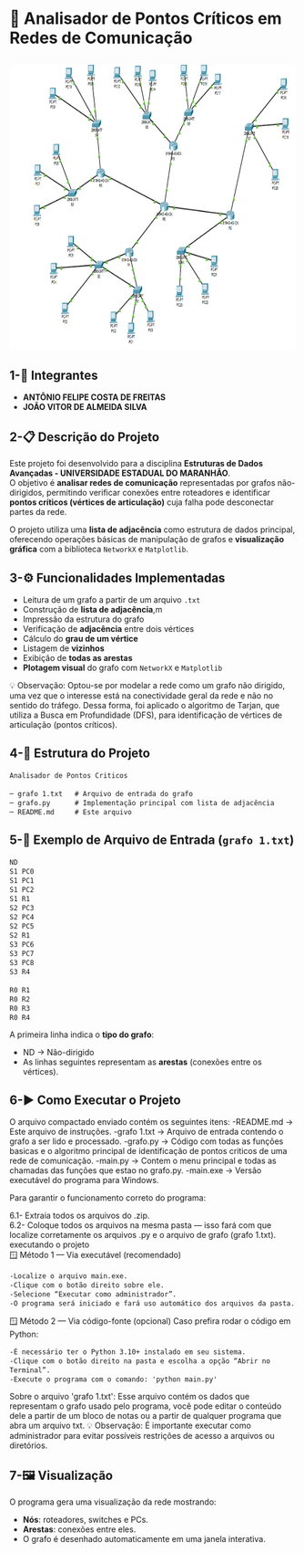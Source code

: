 # 🧠 Analisador de Pontos Críticos em Redes de Comunicação
##
<p align="center">
  <img width="900" height="500" alt="image" src="Rede_de_Comunicação.png"/>
</p>

## 1-👥 Integrantes
- **ANTÔNIO FELIPE COSTA DE FREITAS**
- **JOÃO VITOR DE ALMEIDA SILVA** 



## 2-📋 Descrição do Projeto
Este projeto foi desenvolvido para a disciplina **Estruturas de Dados Avançadas - UNIVERSIDADE ESTADUAL DO MARANHÃO**.  
O objetivo é **analisar redes de comunicação** representadas por grafos não-dirigidos, permitindo verificar conexões entre roteadores e identificar **pontos críticos (vértices de articulação)** cuja falha pode desconectar partes da rede.

O projeto utiliza uma **lista de adjacência** como estrutura de dados principal, oferecendo operações básicas de manipulação de grafos e **visualização gráfica** com a biblioteca `NetworkX` e `Matplotlib`.


## 3-⚙️ Funcionalidades Implementadas
- Leitura de um grafo a partir de um arquivo `.txt`
- Construção de **lista de adjacência**,m
- Impressão da estrutura do grafo
- Verificação de **adjacência** entre dois vértices
- Cálculo do **grau de um vértice**
- Listagem de **vizinhos**
- Exibição de **todas as arestas**
- **Plotagem visual** do grafo com `NetworkX` e `Matplotlib`

💡 Observação: Optou-se por modelar a rede como um grafo não dirigido, uma vez que o interesse está na conectividade geral da rede e não no sentido do tráfego. Dessa forma, foi aplicado o algoritmo de Tarjan, que utiliza a Busca em Profundidade (DFS), para identificação de vértices de articulação (pontos críticos).

## 4-🧩 Estrutura do Projeto
```text
Analisador de Pontos Criticos

─ grafo 1.txt   # Arquivo de entrada do grafo
─ grafo.py      # Implementação principal com lista de adjacência
─ README.md     # Este arquivo
```

## 5-📄 Exemplo de Arquivo de Entrada (`grafo 1.txt`)
```text
ND
S1 PC0
S1 PC1
S1 PC2
S1 R1
S2 PC3
S2 PC4
S2 PC5
S2 R1
S3 PC6
S3 PC7
S3 PC8
S3 R4

R0 R1
R0 R2
R0 R3
R0 R4
```
A primeira linha indica o **tipo do grafo**:
- ND → Não-dirigido    
- As linhas seguintes representam as **arestas** (conexões entre os vértices).


## 6-▶️ Como Executar o Projeto
O arquivo compactado enviado contém os seguintes itens:
-README.md → Este arquivo de instruções.
-grafo 1.txt → Arquivo de entrada contendo o grafo a ser lido e processado.
-grafo.py → Código com todas as funções basicas e o algoritmo principal de identificação de pontos criticos de uma rede de comunicação.
-main.py → Contem o menu principal e todas as chamadas das funções que estao no grafo.py.
-main.exe → Versão executável do programa para Windows.

Para garantir o funcionamento correto do programa:

6.1- Extraia todos os arquivos do .zip.
<br>
6.2- Coloque todos os arquivos na mesma pasta — isso fará com que localize corretamente os arquivos .py e o arquivo de grafo (grafo 1.txt).
executando o projeto
<br>
🪟 Método 1 — Via executável (recomendado)
```text
-Localize o arquivo main.exe.
-Clique com o botão direito sobre ele.
-Selecione “Executar como administrador”.
-O programa será iniciado e fará uso automático dos arquivos da pasta.
```
🪟 Método 2 — Via código-fonte (opcional)
Caso prefira rodar o código em Python:
```text
-É necessário ter o Python 3.10+ instalado em seu sistema.
-Clique com o botão direito na pasta e escolha a opção “Abrir no Terminal”.
-Execute o programa com o comando: 'python main.py'
```

Sobre o arquivo 'grafo 1.txt':
Esse arquivo contém os dados que representam o grafo usado pelo programa, você pode editar o conteúdo dele a partir de um bloco de notas ou a partir de qualquer programa que abra um arquivo txt.
💡 Observação: É importante executar como administrador para evitar possíveis restrições de acesso a arquivos ou diretórios.

## 7-🖼️ Visualização
O programa gera uma visualização da rede mostrando:
- **Nós**: roteadores, switches e PCs.
- **Arestas**: conexões entre eles.  
- O grafo é desenhado automaticamente em uma janela interativa.
